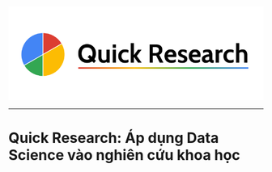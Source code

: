<div align="center">
  <img src="https://github.com/pnhathuy07/quick-research/blob/main/logo.png"><br>
</div>

-----------------
# Quick Research: Áp dụng Data Science vào nghiên cứu khoa học

